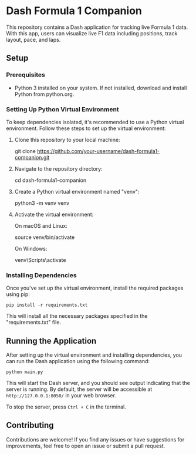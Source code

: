 # Dash Formula 1 Companion

This repository contains a Dash application for tracking live Formula 1 data. With this app, users can visualize live F1 data including positions, track layout, pace, and laps.

## Setup

### Prerequisites

- Python 3 installed on your system. If not installed, download and install Python from python.org.

### Setting Up Python Virtual Environment

To keep dependencies isolated, it's recommended to use a Python virtual environment. Follow these steps to set up the virtual environment:

1. Clone this repository to your local machine:

    git clone https://github.com/your-username/dash-formula1-companion.git

2. Navigate to the repository directory:

    cd dash-formula1-companion

3. Create a Python virtual environment named "venv":

    python3 -m venv venv

4. Activate the virtual environment:

    On macOS and Linux:

    source venv/bin/activate

    On Windows:

    venv\Scripts\activate

### Installing Dependencies

Once you've set up the virtual environment, install the required packages using pip:

    pip install -r requirements.txt

This will install all the necessary packages specified in the "requirements.txt" file.

## Running the Application

After setting up the virtual environment and installing dependencies, you can run the Dash application using the following command:

    python main.py

This will start the Dash server, and you should see output indicating that the server is running. By default, the server will be accessible at `http://127.0.0.1:8050/` in your web browser.

To stop the server, press `Ctrl + C` in the terminal.

## Contributing

Contributions are welcome! If you find any issues or have suggestions for improvements, feel free to open an issue or submit a pull request.

